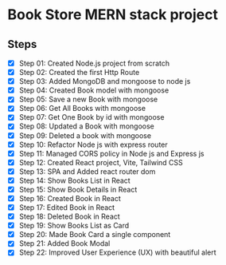 # Book Store MERN stack project

## Steps

- [x] Step 01: Created Node.js project from scratch
- [x] Step 02: Created the first Http Route
- [x] Step 03: Added MongoDB and mongoose to node js
- [x] Step 04: Created Book model with mongoose
- [x] Step 05: Save a new Book with mongoose
- [x] Step 06: Get All Books with mongoose
- [x] Step 07: Get One Book by id with mongoose
- [x] Step 08: Updated a Book with mongoose
- [x] Step 09: Deleted a book with mongoose
- [x] Step 10: Refactor Node js with express router
- [x] Step 11: Managed CORS policy in Node js and Express js
- [x] Step 12: Created React project, Vite, Tailwind CSS
- [x] Step 13: SPA and Added react router dom
- [x] Step 14: Show Books List in React
- [x] Step 15: Show Book Details in React
- [x] Step 16: Created Book in React
- [x] Step 17: Edited Book in React
- [x] Step 18: Deleted Book in React
- [x] Step 19: Show Books List as Card
- [x] Step 20: Made Book Card a single component
- [x] Step 21: Added Book Modal
- [x] Step 22: Improved User Experience (UX) with beautiful alert
